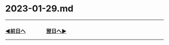 # 2023-01-29.md
---
### [◀️前日へ](https://github.com/yuasys/chatty-journal/blob/main/2023/01/2023-01-28.md)&emsp;&emsp;&emsp;&emsp;[翌日へ▶️](https://github.com/yuasys/chatty-journal/blob/main/2023/01/2023-01-28.md)

---
